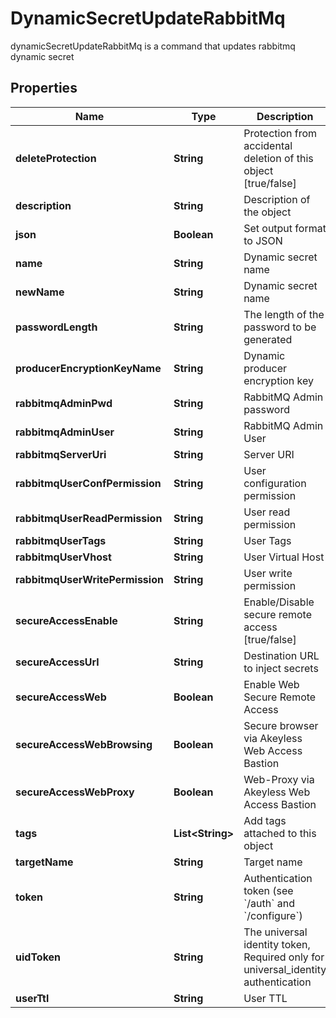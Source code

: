 

# DynamicSecretUpdateRabbitMq

dynamicSecretUpdateRabbitMq is a command that updates rabbitmq dynamic secret

## Properties

Name | Type | Description | Notes
------------ | ------------- | ------------- | -------------
**deleteProtection** | **String** | Protection from accidental deletion of this object [true/false] |  [optional]
**description** | **String** | Description of the object |  [optional]
**json** | **Boolean** | Set output format to JSON |  [optional]
**name** | **String** | Dynamic secret name | 
**newName** | **String** | Dynamic secret name |  [optional]
**passwordLength** | **String** | The length of the password to be generated |  [optional]
**producerEncryptionKeyName** | **String** | Dynamic producer encryption key |  [optional]
**rabbitmqAdminPwd** | **String** | RabbitMQ Admin password |  [optional]
**rabbitmqAdminUser** | **String** | RabbitMQ Admin User |  [optional]
**rabbitmqServerUri** | **String** | Server URI |  [optional]
**rabbitmqUserConfPermission** | **String** | User configuration permission |  [optional]
**rabbitmqUserReadPermission** | **String** | User read permission |  [optional]
**rabbitmqUserTags** | **String** | User Tags |  [optional]
**rabbitmqUserVhost** | **String** | User Virtual Host |  [optional]
**rabbitmqUserWritePermission** | **String** | User write permission |  [optional]
**secureAccessEnable** | **String** | Enable/Disable secure remote access [true/false] |  [optional]
**secureAccessUrl** | **String** | Destination URL to inject secrets |  [optional]
**secureAccessWeb** | **Boolean** | Enable Web Secure Remote Access |  [optional]
**secureAccessWebBrowsing** | **Boolean** | Secure browser via Akeyless Web Access Bastion |  [optional]
**secureAccessWebProxy** | **Boolean** | Web-Proxy via Akeyless Web Access Bastion |  [optional]
**tags** | **List&lt;String&gt;** | Add tags attached to this object |  [optional]
**targetName** | **String** | Target name |  [optional]
**token** | **String** | Authentication token (see &#x60;/auth&#x60; and &#x60;/configure&#x60;) |  [optional]
**uidToken** | **String** | The universal identity token, Required only for universal_identity authentication |  [optional]
**userTtl** | **String** | User TTL |  [optional]



